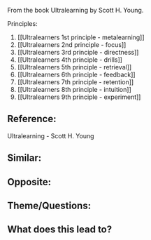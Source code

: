 From the book Ultralearning by Scott H. Young.

Principles:
1. [[Ultralearners 1st principle - metalearning]]
2. [[Ultralearners 2nd principle - focus]]
3. [[Ultralearners 3rd principle - directness]]
4. [[Ultralearners 4th principle - drills]]
5. [[Ultralearners 5th principle - retrieval]]
6. [[Ultralearners 6th principle - feedback]]
7. [[Ultralearners 7th principle - retention]]
8. [[Ultralearners 8th principle - intuition]]
9. [[Ultralearners 9th principle - experiment]]

## Reference:
Ultralearning - Scott H. Young

## Similar:

## Opposite:

## Theme/Questions:

## What does this lead to?
